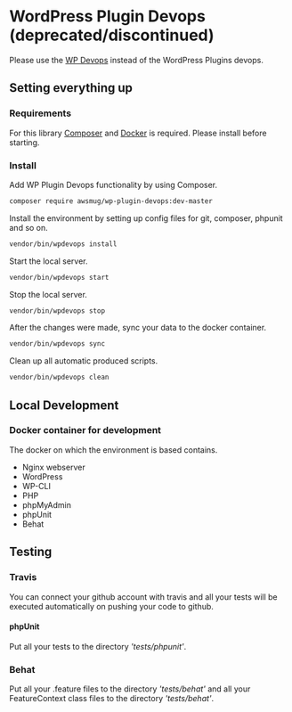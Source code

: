 # WordPress Plugin Devops (deprecated/discontinued)

Please use the [WP Devops](https://github.com/awsmug/wp-devops) instead of the WordPress Plugins devops.

## Setting everything up

### Requirements

For this library [Composer](https://getcomposer.org/download/) and [Docker](https://www.docker.com/) is required. Please install before starting.

### Install

Add WP Plugin Devops functionality by using Composer. 

```bash
composer require awsmug/wp-plugin-devops:dev-master
```

Install the environment by setting up config files for git, composer, phpunit and so on.

```bash
vendor/bin/wpdevops install
```

Start the local server.

```bash
vendor/bin/wpdevops start
```

Stop the local server.

```bash
vendor/bin/wpdevops stop
```

After the changes were made, sync your data to the docker container.

```bash
vendor/bin/wpdevops sync
```

Clean up all automatic produced scripts.

```bash
vendor/bin/wpdevops clean
```

## Local Development

### Docker container for development

The docker on which the environment is based contains.

* Nginx webserver
* WordPress
* WP-CLI
* PHP
* phpMyAdmin
* phpUnit
* Behat

## Testing

### Travis

You can connect your github account with travis and all your tests will be executed automatically on pushing your code to github.

#### phpUnit

Put all your tests to the directory *'tests/phpunit'*.

### Behat
Put all your .feature files to the directory *'tests/behat'* and all your FeatureContext class files to the directory *'tests/behat'*.